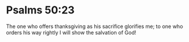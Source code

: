 # Psalms 50:23

The one who offers thanksgiving as his sacrifice glorifies me; to one who orders his way rightly I will show the salvation of God!
